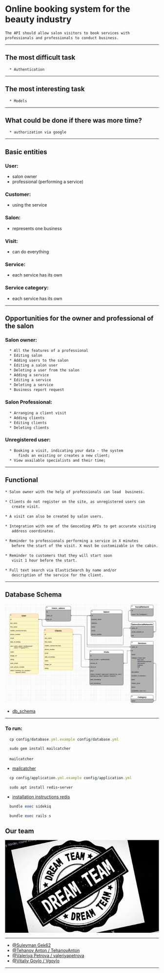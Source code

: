 # Online booking system for the beauty industry

```
The API should allow salon visitors to book services with professionals and professionals to conduct business.
```
---

## The most difficult task

```
  * Authentication
```

---

## The most interesting task
```
  * Models
```

---

## What could be done if there was more time?

```
  * authorization via google
```

---
## Basic entities
### User:
  - salon owner
  - professional (performing a service)

### Customer:
  - using the service
### Salon:
  - represents one business
### Visit:
  - can do everything
### Service:
  - each service has its own
### Service category:
  - each service has its own

---
## Opportunities for the owner and professional of the salon

### Salon owner:
```
  * All the features of a professional
  * Editing salon
  * Adding users to the salon
  * Editing a salon user
  * Deleting a user from the salon
  * Adding a service
  * Editing a service
  * Deleting a service
  * Business report request
```
### Salon Professional:
```
  * Arranging a client visit
  * Adding clients
  * Editing clients
  * Deleting clients
```
### Unregistered user:
```
  * Booking a visit, indicating your data - the system
      finds an existing or creates a new client;
  * View available specialists and their time;
```
---

## Functional
```
* Salon owner with the help of professionals can lead  business.

* Clients do not register on the site, as unregistered users can
   create visit.

* A visit can also be created by salon users.

* Integration with one of the Geocoding APIs to get accurate visiting
   address coordinates.

* Reminder to professionals performing a service in X minutes
   before the start of the visit. X must be customizable in the cabin.

* Reminder to customers that they will start soon
   visit 1 hour before the start.

* Full text search via ElasticSearch by name and/or
   description of the service for the client.
```
---

## Database Schema

<img src="spec/photos/db_schema.png" alt="Getting started" />

- [db_schema](https://app.diagrams.net/?src=about#G1TZqgMmhVC1gXIbvascfi6lO8NxzPzST0)

---


### To run:

```rb
  cp config/database.yml.example config/database.yml
```
```rb
  sudo gem install mailcatcher

  mailcatcher
```
  * [mailcatcher](https://mailcatcher.me/)

```rb
  cp config/application.yml.example config/application.yml
```

```rb
  sudo apt install redis-server
```

  * [installation instructions redis](https://www.arubacloud.com/tutorial/how-to-install-and-configure-redis-on-ubuntu-20-04.aspx)

```rb
  bundle exec sidekiq
```

```rb
  bundle exec rails s
```

## Our team

<img src="spec/photos/image.png" alt="Getting started" />

---

- [@Suleyman Gek62](https://github.com/GEK62)
- [@Tehanov Anton / TehanovAnton](https://github.com/TehanovAnton)
- [@Valeriya Petrova / valeriyapetrova](https://github.com/valeriyapetrova)
- [@Vitaliy Goylo / Vgoylo ](https://github.com/Vgoylo)

---